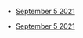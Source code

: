 - [September 5 2021](progress/status_090521.png)

- [September 5 2021](progress/cicada_sketches-02.png)
